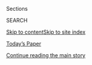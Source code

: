 <div id="app">

<div>

<div class="NYTAppHideMasthead css-1r6wvpq e1suatyy0">

<div class="section css-ui9rw0 e1suatyy2">

<div class="css-eph4ug er09x8g0">

<div class="css-6n7j50">

</div>

<span class="css-1dv1kvn">Sections</span>

<div class="css-10488qs">

<span class="css-1dv1kvn">SEARCH</span>

</div>

[Skip to content](#site-content)[Skip to site
index](#site-index)

</div>

<div class="css-10698na e1huz5gh0">

</div>

</div>

<div id="masthead-bar-one" class="section hasLinks css-15hmgas e1csuq9d3">

<div class="css-uqyvli e1csuq9d0">

</div>

<div class="css-1uqjmks e1csuq9d1">

</div>

<div class="css-9e9ivx">

[](https://myaccount.nytimes.com/auth/login?response_type=cookie&client_id=vi)

</div>

<div class="css-1bvtpon e1csuq9d2">

[Today’s Paper](https://www.nytimes.com/section/todayspaper)

</div>

</div>

</div>

</div>

<div data-aria-hidden="false">

<div id="site-content" data-role="main">

<div id="top-wrapper" class="css-15p45cc eaca97t0" type="top">

<div id="top-slug" class="css-19x0jxb eaca97t1" hidden="">

Advertisement

</div>

[Continue reading the main
story](#after-top)

<div class="ad top-wrapper" style="text-align:center;height:100%;display:block;min-height:90px">

<div id="top" class="place-ad" data-position="top" data-size-key="top">

</div>

</div>

<div id="after-top">

</div>

</div>

<div id="byline" class="section css-15h4p1b e9abtgs0">

<div class="css-1j21atc e1svk9qx1">

<div class="css-nfcc9b e1svk9qx3">

<div class="css-cnx41t">

![Portrait of Katie
Glueck](https://static01.nyt.com/images/2020/01/29/reader-center/author-katie-glueck/author-katie-glueck-thumbLarge.png)

</div>

<div class="css-vl9dhg e1svk9qx5">

<div class="css-1nrhkj6 e1svk9qx6">

# Katie Glueck

</div>

## <span>Recent and archived work by Katie Glueck for The New York Times</span>

</div>

</div>

</div>

<div>

<div id="mid1-wrapper" class="css-1mn4oms eaca97t0" type="rank">

<div id="mid1-slug" class="css-1tag3rd eaca97t1">

Advertisement

</div>

[Continue reading the main
story](#after-mid1)

<div id="mid1" class="ad mid1-wrapper" style="text-align:center;height:100%;display:block">

</div>

<div id="after-mid1">

</div>

</div>

</div>

<div class="css-185go5a e1o5byef0">

<div class="css-15cbhtu">

  - [Latest](#stream-panel)
  - <span class="css-6n7j50">Search</span>
    <div class="control">
    <div class="label-container css-1dv1kvn">
    Search
    </div>
    <div class="css-wm4t3d">
    **<span id="clear-search-input" class="css-1dv1kvn">Clear this text
    input</span>
    </div>
    </div>
    <span class="css-1iovbfw"></span>

<div id="stream-panel" class="section css-8msx5b e1jz0cab1">

<div class="css-13mho3u">

1.  
    
    <div class="css-1cp3ece">
    
    <div class="css-1l4spti">
    
    [](/2020/08/04/us/politics/kobach-tlaib.html)
    
    <div class="css-79elbk">
    
    ![](https://static01.nyt.com/images/2020/08/04/us/politics/04election-ledeall-marshall-sub/04election-ledeall-marshall-sub-thumbWide.jpg?quality=75&auto=webp&disable=upscale)
    
    </div>
    
    ## Kris Kobach Loses Kansas Senate Primary, Easing Republican Worries
    
    In Missouri, Cori Bush, a progressive activist, upset the 10-term
    incumbent William Lacy Clay Jr., marking another major step forward
    for the progressive movement in its bid to threaten centrist
    officials.
    
    <div class="css-1nqbnmb ea5icrr0">
    
    By <span class="css-1n7hynb">Astead W. Herndon <span>and</span>
    Katie
    Glueck</span>
    
    </div>
    
    </div>
    
    <div class="css-1lc2l26 e1xfvim33">
    
    </div>
    
    </div>

2.  
    
    <div class="css-1cp3ece">
    
    <div class="css-1l4spti">
    
    [](/2020/08/03/us/politics/kris-kobach-kansas-senate-primary.html)
    
    <div class="css-79elbk">
    
    ![](https://static01.nyt.com/images/2020/08/03/us/politics/3kansas-senate/merlin_175161510_f4c4d151-1bde-4939-8c87-e3f4369c7410-thumbWide.jpg?quality=75&auto=webp&disable=upscale)
    
    </div>
    
    ## The Kansas Senate Primary Has Arrived, and the Anxiety Over Kobach Is High
    
    Republicans worry that if Kris Kobach, a polarizing figure in the
    state, wins the nomination, it would pave the way for Democrats to
    capture the seat and perhaps gain control of the Senate.
    
    <div class="css-1nqbnmb ea5icrr0">
    
    By <span class="css-1n7hynb">Katie
    Glueck</span>
    
    </div>
    
    </div>
    
    <div class="css-1lc2l26 e1xfvim33">
    
    </div>
    
    </div>

3.  
    
    <div class="css-1cp3ece">
    
    <div class="css-1l4spti">
    
    [](/2020/07/31/us/politics/joseph-biden-vice-president.html)
    
    <div class="css-79elbk">
    
    ![](https://static01.nyt.com/images/2020/07/31/us/politics/31biden-vp1/31biden-vp1-thumbWide.jpg?quality=75&auto=webp&disable=upscale)
    
    </div>
    
    ## Lobbying Intensifies Among V.P. Candidates as Biden’s Search Nears an End
    
    Two women, Representative Karen Bass and Susan Rice, the former
    national security adviser, are among the most formidable contenders
    on Joe Biden’s list.
    
    <div class="css-1nqbnmb ea5icrr0">
    
    By <span class="css-1n7hynb">Jonathan Martin, Alexander Burns
    <span>and</span> Katie
    Glueck</span>
    
    </div>
    
    </div>
    
    <div class="css-1lc2l26 e1xfvim33">
    
    </div>
    
    </div>

4.  
    
    <div class="css-1cp3ece">
    
    <div class="css-1l4spti">
    
    [](/2020/07/30/us/politics/kansas-senate-kobach-trump.html)
    
    <div class="css-79elbk">
    
    ![](https://static01.nyt.com/images/2020/07/30/us/politics/30kansas1/merlin_171905724_8041c89b-51ec-4084-8e6d-21bd6273a72f-thumbWide.jpg?quality=75&auto=webp&disable=upscale)
    
    </div>
    
    ## Republicans and White House at Odds Over Kansas Senate Race
    
    Some in the G.O.P. want President Trump to endorse the opponent of
    Kris Kobach, who they worry could cost them a traditionally safe
    Senate seat. So far, the White House has declined to do so.
    
    <div class="css-1nqbnmb ea5icrr0">
    
    By <span class="css-1n7hynb">Jonathan Martin <span>and</span> Katie
    Glueck</span>
    
    </div>
    
    </div>
    
    <div class="css-1lc2l26 e1xfvim33">
    
    </div>
    
    </div>

5.  
    
    <div class="css-1cp3ece">
    
    <div class="css-1l4spti">
    
    [](/2020/07/28/us/politics/joe-biden-racial-justice-economy-plan.html)
    
    <div class="css-79elbk">
    
    ![](https://static01.nyt.com/images/2020/07/28/us/politics/28biden-race/merlin_175045689_d12df2df-bd21-4d39-ad45-bb3675617cf5-thumbWide.jpg?quality=75&auto=webp&disable=upscale)
    
    </div>
    
    ## ‘This Is About Justice’: Biden Ties Economic Revival to Racial Equity
    
    In the last of four proposals laying out his vision for economic
    recovery, Joseph R. Biden Jr. pledged to lift up minority-owned
    businesses and to award them more federal contracts.
    
    <div class="css-1nqbnmb ea5icrr0">
    
    By <span class="css-1n7hynb">Thomas Kaplan <span>and</span> Katie
    Glueck</span>
    
    </div>
    
    </div>
    
    <div class="css-1lc2l26 e1xfvim33">
    
    </div>
    
    </div>

6.  
    
    <div class="css-1cp3ece">
    
    <div class="css-1l4spti">
    
    [](/2020/07/25/us/politics/2020-election-voter-fraud-interference.html)
    
    <div class="css-79elbk">
    
    ![](https://static01.nyt.com/images/2020/07/25/us/politics/25election-legitimacy1/merlin_170254959_eb4e15c4-2703-4a17-9ef8-63a2728b5f35-thumbWide.jpg?quality=75&auto=webp&disable=upscale)
    
    </div>
    
    ## A 2020 Question 100 Days Out: Will the Elections Be Free and Fair?
    
    President Trump baselessly rages about voter fraud, while Joe Biden
    warns of foreign interference.
    
    <div class="css-1nqbnmb ea5icrr0">
    
    By <span class="css-1n7hynb">Katie
    Glueck</span>
    
    </div>
    
    </div>
    
    <div class="css-1lc2l26 e1xfvim33">
    
    </div>
    
    </div>

7.  
    
    <div class="css-1cp3ece">
    
    <div class="css-1l4spti">
    
    [](/2020/07/17/us/politics/biden-schools-reopening.html)
    
    <div class="css-79elbk">
    
    ![](https://static01.nyt.com/images/2020/07/17/us/politics/17bidenschools1/merlin_174563217_cb544727-4214-47dd-86cd-83acf77e6b0a-thumbWide.jpg?quality=75&auto=webp&disable=upscale)
    
    </div>
    
    ## Biden’s School Plan Draws Clear Contrast With Trump’s
    
    Joseph Biden said the president’s insistence on getting students and
    teachers back in the classroom, despite the virus, was “just plain
    dangerous.” Mr. Biden also warned that Russia and China were engaged
    in election meddling.
    
    <div class="css-1nqbnmb ea5icrr0">
    
    By <span class="css-1n7hynb">Katie
    Glueck</span>
    
    </div>
    
    </div>
    
    <div class="css-1lc2l26 e1xfvim33">
    
    </div>
    
    </div>

8.  
    
    <div class="css-1cp3ece">
    
    <div class="css-1l4spti">
    
    [](/es/2020/07/17/espanol/estados-unidos/cambio-climatico-trump-biden.html)
    
    <div class="css-79elbk">
    
    ![](https://static01.nyt.com/images/2020/07/15/climate/17Cambioclimatico-TrumpBiden-ES-1/15CLI-TRUMPBIDEN1-thumbWide.jpg?quality=75&auto=webp&disable=upscale)
    
    </div>
    
    ### <span class="css-m70j1g">Elecciones 2020</span>
    
    ## Las contrastantes agendas ambientales de Trump y Biden
    
    En el lapso de dos días, Donald Trump y Joe Biden expusieron puntos
    de vista divergentes sobre las regulaciones ambientales y el cambio
    climático. Esto ayuda a definir lo que está en juego en la carrera
    presidencial de Estados Unidos.
    
    <div class="css-1nqbnmb ea5icrr0">
    
    By <span class="css-1n7hynb">Lisa Friedman <span>and</span> Katie
    Glueck</span>
    
    </div>
    
    <div class="css-185051n">
    
    [Read in
    English](https://www.nytimes.com/2020/07/15/climate/trump-biden-environment.html "Read in English")
    
    </div>
    
    </div>
    
    <div class="css-1lc2l26 e1xfvim33">
    
    </div>
    
    </div>

9.  
    
    <div class="css-1cp3ece">
    
    <div class="css-1l4spti">
    
    [](/2020/07/17/us/trump-biden-2020-election.html)
    
    <div class="css-79elbk">
    
    ![](https://static01.nyt.com/images/2020/07/16/us/politics/16trump-biden/merlin_174601227_3e6788e8-6dd7-4b03-b0c7-cf758c8c23e0-thumbWide.jpg?quality=75&auto=webp&disable=upscale)
    
    </div>
    
    ## Trump Steps Up His Assault on Biden With Scattershot Attacks, Many False
    
    As he searches for a way to turn around his struggling candidacy,
    President Trump has intensified a tear-down operation aimed at Joe
    Biden with a dizzying barrage of attacks.
    
    <div class="css-1nqbnmb ea5icrr0">
    
    By <span class="css-1n7hynb">Katie Glueck, Adam Nagourney
    <span>and</span> Maggie
    Haberman</span>
    
    </div>
    
    </div>
    
    <div class="css-1lc2l26 e1xfvim33">
    
    </div>
    
    </div>

10. 
    
    <div class="css-1cp3ece">
    
    <div class="css-1l4spti">
    
    [](/2020/07/15/climate/trump-biden-environment.html)
    
    <div class="css-79elbk">
    
    ![](https://static01.nyt.com/images/2020/07/15/climate/15CLI-TRUMPBIDEN1/15CLI-TRUMPBIDEN1-thumbWide.jpg?quality=75&auto=webp&disable=upscale)
    
    </div>
    
    ## With Dueling Environmental Events, Trump and Biden Define the Race
    
    Over two days, President Trump and Joseph R. Biden Jr. laid out
    wildly divergent views on environmental regulations and climate
    change, helping to define the stakes of the presidential race.
    
    <div class="css-1nqbnmb ea5icrr0">
    
    By <span class="css-1n7hynb">Lisa Friedman <span>and</span> Katie
    Glueck</span>
    
    </div>
    
    <div class="css-185051n">
    
    [Leer en
    español](https://www.nytimes.com/es/2020/07/17/espanol/estados-unidos/cambio-climatico-trump-biden.html "Read in Spanish")
    
    </div>
    
    </div>
    
    <div class="css-1lc2l26 e1xfvim33">
    
    </div>
    
    </div>

<div class="css-13mho3u">

<div class="css-1t62hi8">

<div class="css-1stvaey">

Show
More

<div>

<div style="border:0;clip:rect(0 0 0 0);height:1px;margin:-1px;overflow:hidden;white-space:nowrap;padding:0;width:1px;position:absolute" data-role="log" data-aria-live="assertive">

</div>

<div style="border:0;clip:rect(0 0 0 0);height:1px;margin:-1px;overflow:hidden;white-space:nowrap;padding:0;width:1px;position:absolute" data-role="log" data-aria-live="assertive">

</div>

<div style="border:0;clip:rect(0 0 0 0);height:1px;margin:-1px;overflow:hidden;white-space:nowrap;padding:0;width:1px;position:absolute" data-role="log" data-aria-live="polite">

</div>

<div style="border:0;clip:rect(0 0 0 0);height:1px;margin:-1px;overflow:hidden;white-space:nowrap;padding:0;width:1px;position:absolute" data-role="log" data-aria-live="polite">

</div>

</div>

</div>

</div>

</div>

</div>

<div class="css-g6hk37 supplemental">

<div id="mid2-wrapper" class="css-10wkyv7 eaca97t0" type="lede">

<div id="mid2-slug" class="css-1tag3rd eaca97t1">

Advertisement

</div>

[Continue reading the main
story](#after-mid2)

<div id="mid2" class="ad mid2-wrapper" style="text-align:center;height:100%;display:block;min-height:250px">

</div>

<div id="after-mid2">

</div>

</div>

## Follow Elsewhere

<div class="module-body">

  - [**<span data-aria-hidden="true">katieglueck</span><span class="css-1dv1kvn">twitter
    page for katieglueck</span>](https://twitter.com/katieglueck)

</div>

</div>

</div>

</div>

</div>

</div>

</div>

## Site Index

<div>

</div>

## Site Information Navigation

  - [© <span>2020</span> <span>The New York Times
    Company</span>](https://help.nytimes.com/hc/en-us/articles/115014792127-Copyright-notice)

<!-- end list -->

  - [NYTCo](https://www.nytco.com/)
  - [Contact
    Us](https://help.nytimes.com/hc/en-us/articles/115015385887-Contact-Us)
  - [Work with us](https://www.nytco.com/careers/)
  - [Advertise](https://nytmediakit.com/)
  - [T Brand Studio](http://www.tbrandstudio.com/)
  - [Your Ad
    Choices](https://www.nytimes.com/privacy/cookie-policy#how-do-i-manage-trackers)
  - [Privacy](https://www.nytimes.com/privacy)
  - [Terms of
    Service](https://help.nytimes.com/hc/en-us/articles/115014893428-Terms-of-service)
  - [Terms of
    Sale](https://help.nytimes.com/hc/en-us/articles/115014893968-Terms-of-sale)
  - [Site
    Map](https://spiderbites.nytimes.com)
  - [Help](https://help.nytimes.com/hc/en-us)
  - [Subscriptions](https://www.nytimes.com/subscription?campaignId=37WXW)

</div>

</div>
